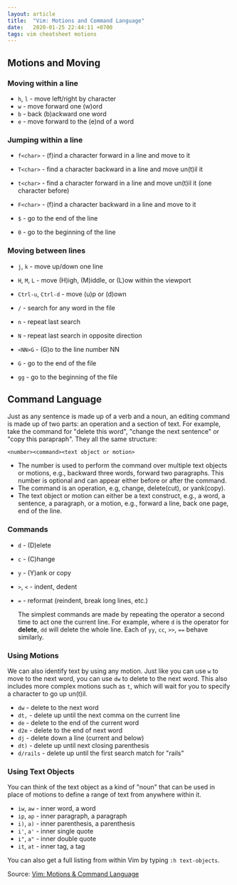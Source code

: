 ```yaml
---
layout: article
title:  "Vim: Motions and Command Language"
date:   2020-01-25 22:44:11 +0700
tags: vim cheatsheet motions
---
```


## Motions and Moving

### Moving within a line

- `h`, `l` - move left/right by character
- `w` - move forward one (w)ord
- `b` - back (b)ackward one word
- `e` - move forward to the (e)nd of a word

### Jumping within a line

- `f<char>` - (f)ind a character forward in a line and move to it
- `T<char>` - find a character backward in a line and move un(t)il it
- `t<char>` - find a character forward in a line and move un(t)il it (one character before)
- `F<char>` - (f)ind a character backward in a line and move to it

- `$` - go to the end of the line
- `0` - go to the beginning of the line

### Moving between lines

- `j`, `k` - move up/down one line
- `H`, `M`, `L` - move (H)igh, (M)iddle, or (L)ow within the viewport
- `Ctrl-u`, `Ctrl-d` - move (u)p or (d)own

- `/` - search for any word in the file
- `n` - repeat last search
- `N` - repeat last search in opposite direction

- `<NN>G` - (G)o to the line number NN

- `G` - go to the end of the file
- `gg` - go to the beginning of the file

## Command Language

Just as any sentence is made up of a verb and a noun, an editing command is made up of two parts: an operation and a section of text. For example, take the command for "delete this word", "change the next sentence" or "copy this parapraph". They all the same structure:

```
<number><command><text object or motion>
```

- The number is used to perform the command over multiple text objects or motions, e.g., backward three words, forward two paragraphs. This number is optional and can appear either before or after the command.
- The command is an operation, e.g, change, delete(cut), or yank(copy).
- The text object or motion can either be a text construct, e.g., a word, a sentence, a paragraph, or a motion, e.g., forward a line, back one page, end of the line.

### Commands

- `d` - (D)elete
- `c` - (C)hange
- `y` - (Y)ank or copy
- `>`, `<` - indent, dedent
- `=` - reformat (reindent, break long lines, etc.)

  The simplest commands are made by repeating the operator a second time to act one the current line. For example, where `d` is the operator for __delete__, `dd` will delete the whole line. Each of `yy`, `cc`, `>>`, `==` behave similarly.

### Using Motions

We can also identify text by using any motion. Just like you can use `w` to move to the next word, you can use `dw` to delete to the next word. This also includes more complex motions such as `t`, which will wait for you to specify a character to go up un(t)il.

- `dw` - delete to the next word
- `dt,` - delete up until the next comma on the current line
- `de` - delete to the end of the current word
- `d2e` - delete to the end of next word
- `dj` - delete down a line (current and below)
- `dt)` - delete up until next closing parenthesis
- `d/rails` - delete up until the first search match for "rails"

### Using Text Objects

You can think of the text object as a kind of "noun" that can be used in place of motions to define a range of text from anywhere within it.

- `iw`, `aw` - inner word, a word
- `ip`, `ap` - inner paragraph, a paragraph
- `i)`, `a)` - inner parenthesis, a parenthesis
- `i'`, `a'` - inner single quote
- `i"`, `a"` - inner double quote
- `it`, `at` - inner tag, a tag

You can also get a full listing from within Vim by typing `:h text-objects`.

Source: [Vim: Motions & Command Language](http://springest.io/vim-motions-and-command-language)
